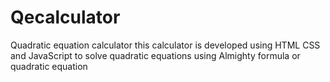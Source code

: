 # Qecalculator
Quadratic equation calculator 
this calculator is developed using HTML CSS and JavaScript to solve quadratic equations using Almighty formula or quadratic equation 
